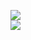 [![](https://img.shields.io/badge/Made%20With-Github%20Spray-lightgrey.svg?style=for-the-badge&logo=github)](https://github.com/Annihil/github-spray#3800)  
[![](https://i.imgur.com/2DrTn0Z.gif)](https://github.com/Annihil/github-spray)